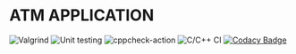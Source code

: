 # ATM APPLICATION
![Valgrind](https://github.com/99002773/ATM-app/workflows/Valgrind/badge.svg)
![Unit testing](https://github.com/99002773/ATM-app/workflows/Unit%20testing/badge.svg)
![cppcheck-action](https://github.com/99002773/ATM-app/workflows/cppcheck-action/badge.svg)
![C/C++ CI](https://github.com/99002773/ATM-app/workflows/C/C++%20CI/badge.svg)
[![Codacy Badge](https://app.codacy.com/project/badge/Grade/932083f8bcd041df9f886bc670cbb772)](https://www.codacy.com/gh/99002773/ATM-app/dashboard?utm_source=github.com&amp;utm_medium=referral&amp;utm_content=99002773/ATM-app&amp;utm_campaign=Badge_Grade)

